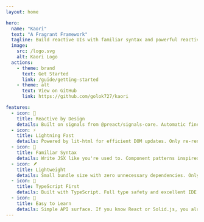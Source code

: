 ```yaml
---
layout: home

hero:
  name: "Kaori"
  text: "A Fragrant Framework"
  tagline: Build reactive UIs with familiar syntax and powerful reactivity
  image:
    src: /logo.svg
    alt: Kaori Logo
  actions:
    - theme: brand
      text: Get Started
      link: /guide/getting-started
    - theme: alt
      text: View on GitHub
      link: https://github.com/golok727/kaori

features:
  - icon: 💖
    title: Reactive by Design
    details: Built on signals from @preact/signals-core. Automatic fine-grained reactivity without manual optimization.
  - icon: ⚡
    title: Lightning Fast
    details: Powered by lit-html for efficient DOM updates. Only re-renders what actually changed.
  - icon: 🎨
    title: Familiar Syntax
    details: Write JSX like you're used to. Component patterns inspired by React and Solid.js.
  - icon: 🪶
    title: Lightweight
    details: Small bundle size with zero unnecessary dependencies. Only pay for what you use.
  - icon: 🔧
    title: TypeScript First
    details: Built with TypeScript. Full type safety and excellent IDE support out of the box.
  - icon: 🎯
    title: Easy to Learn
    details: Simple API surface. If you know React or Solid.js, you already know Kaori.
---
```


<style>
.VPFeature {
  transition: all 0.3s ease;
}

.VPFeature:hover {
  background: linear-gradient(135deg, var(--vp-c-brand-soft), var(--vp-c-purple-soft));
}
</style>
